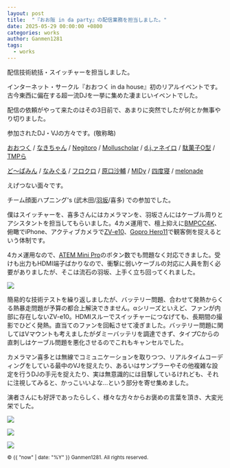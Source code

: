 ```yaml
---
layout: post
title:  "『おお阪 in da party』の配信業務を担当しました。"
date: 2025-05-29 00:00:00 +0800
categories: works
author: Ganmen1281
tags:
  - works
---
```


配信技術統括・スイッチャーを担当しました。

インターネット・サークル『おおつく in da house』初のリアルイベントです。古今東西に偏在する超一流DJを一挙に集めた凄まじいイベントでした。

配信の依頼がやって来たのはその3日前で、あまりに突然でしたが何とか無事やり切りました。

参加されたDJ・VJの方々です。(敬称略)

[おおつく] / [なきちゃん] / [Negitoro] / [Molluscholar] / [d.j.ァネイロ] / [駄菓子O型] / [TMPら]

[ど～ぱみん] / [なみぐる] / [フロクロ] / [原口沙輔] / [MIDy] / [四度寝] / [melonade]

えげつない面々です。

チーム顔面ハプニング's (武木田/[羽坂]/喜多) での参加でした。

僕はスイッチャーを、喜多さんにはカメラマンを、羽坂さんにはケーブル周りとアシスタントを担当してもらいました。4カメ運用で、檀上抑えに[BMPCC4K]、俯瞰でiPhone、アクティブカメラで[ZV-e10]、[Gopro Hero11]で観客側を捉えるという体制です。

4カメ運用なので、[ATEM Mini Pro]のボタン数でも問題なく対応できました。受けも出力もHDMI端子ばかりなので、衝撃に弱いケーブルの対応に人員を割く必要がありましたが、そこは流石の羽坂、上手く立ち回ってくれました。

![]({{site.baseurl}}/assets/img/IMG20250329121728.jpg)

簡易的な技術テストを繰り返しましたが、バッテリー問題、合わせて発熱からくる熱暴走問題が予算の都合上解決できません。αシリーズといえど、ファンが内部に存在しないZV-e10。HDMIスルーでスイッチャーにつなげても、長期間の撮影でひどく発熱。直当てのファンを回転させて凌ぎました。バッテリー問題に関してはVマウントも考えましたがダミーバッテリを調達できず、タイプCからの直刺しはケーブル問題を悪化させるのでこれもキャンセルでした。

カメラマン喜多とは無線でコミュニケーションを取りつつ、リアルタイムコーディングをしている最中のVJを捉えたり、あるいはサンプラーやその他複雑な設定を行うDJの手元を捉えたり、実は無意識的には目撃しているけれども、それに注視してみると、かっこいいよな...という部分を寄せ集めました。

演者さんにも好評であったらしく、様々な方々からお褒めの言葉を頂き、大変光栄でした。

![]({{site.baseurl}}/assets/img/annai2.png)

![]({{site.baseurl}}/assets/img/annnai3.png)

![]({{site.baseurl}}/assets/img/IMG_4841.jpg)

[ラジエーションカレッジ2023]: https://www.env.go.jp/chemi/rhm/portal/communicate/college/r5.html
[ぐぐるプロジェクト]:   https://www.env.go.jp/chemi/rhm/portal/communicate/
[jekyll-talk]: https://talk.jekyllrb.com/
[なきちゃん]: https://x.com/nakimichi_111
[Negitoro]: https://x.com/Negitor0_dj
[Molluscholar]: https://x.com/Molluscholar
[d.j.ァネイロ]: https://x.com/dj_xaneiro
[駄菓子O型]: https://x.com/OgataDagashi
[ど～ぱみん]: https://x.com/DTM_dopamine
[なみぐる]: https://x.com/namigroove
[原口沙輔]: https://x.com/sasuke_maschine
[フロクロ]: https://x.com/2r96
[おおつく]: https://x.com/Quartz_Tea
[MIDy]: https://x.com/midy9969nect
[四度寝]: https://x.com/suyapachix4
[TMPら]: https://x.com/7MPra
[melonade]: https://x.com/melodynade
[羽坂]: https://x.com/castro_2034

[BMPCC4K]:https://www.blackmagicdesign.com/jp/products/blackmagicpocketcinemacamera/techspecs/W-CIN-12

[Gopro Hero11]: https://gopro.com/ja/jp/shop/cameras/hero11-black/CHDHX-111-master.html?srsltid=AfmBOopWZ_rga1FrAcFnoEUS-k9RSzLXA4XO0q1BUu6YuOaVNGcU4aVH

[ZV-e10]: https://www.sony.jp/ichigan/products/ZV-E10/?srsltid=AfmBOoqQk4jE4BXYQD27RKQleQDc7RtuHGnxvSEA4v4-ytuVgt_duoLh

[ATEM Mini Pro]: https://www.blackmagicdesign.com/jp/products/atemmini/techspecs/W-APS-14

<p><small>&copy; {{ "now" | date: "%Y" }} Ganmen1281. All rights reserved.</small></p>